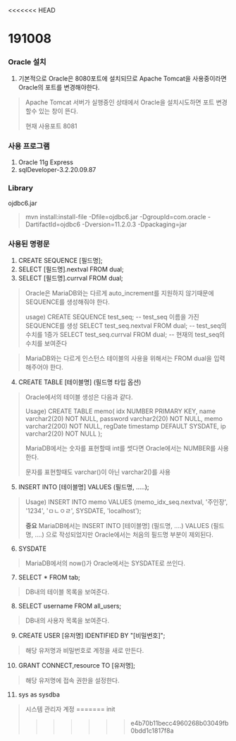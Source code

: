 <<<<<<< HEAD
# 191008

### Oracle 설치

1. 기본적으로 Oracle은 8080포트에 설치되므로 Apache Tomcat을 사용중이라면 Oracle의 포트를 변경해야한다.

> Apache Tomcat 서버가 실행중인 상태에서 Oracle을 설치시도하면 포트 변경할수 있는 창이 뜬다.
>
> 현재 사용포트 8081



### 사용 프로그램

1. Oracle 11g Express
2. sqlDeveloper-3.2.20.09.87



### Library

ojdbc6.jar

> mvn install:install-file -Dfile=ojdbc6.jar -DgroupId=com.oracle -DartifactId=ojdbc6 -Dversion=11.2.0.3 -Dpackaging=jar



### 사용된 명령문

1. CREATE SEQUENCE [필드명];
2. SELECT [필드명].nextval FROM dual;
3. SELECT [필드명].currval FROM dual;

> Oracle은 MariaDB와는 다르게 auto_increment를 지원하지 않기때문에 SEQUENCE를 생성해줘야 한다.
>
> usage)
> CREATE SEQUENCE test_seq;  -- test_seq 이름을 가진 SEQUENCE를 생성
> SELECT test_seq.nextval FROM dual;  -- test_seq의 수치를 1증가
> SELECT test_seq.currval FROM dual;  -- 현재의 test_seq의 수치를 보여준다

> MariaDB와는 다르게 인스턴스 테이블의 사용을 위해서는 FROM dual을 입력해주어야 한다.

4. CREATE TABLE [테이블명] (필드명 타입 옵션)

> Oracle에서의 테이블 생성은 다음과 같다.
>
> Usage)
> CREATE TABLE memo(
> 	idx NUMBER PRIMARY KEY,
> 	name varchar2(20) NOT NULL,
> 	password varchar2(20) NOT NULL,
> 	memo varchar2(200) NOT NULL,
> 	regDate timestamp DEFAULT SYSDATE,
> 	ip varchar2(20) NOT NULL
> );
>
> MariaDB에서는 숫자를 표현할때 int를 썻다면 Oracle에서는 NUMBER를 사용한다.
>
> 문자를 표현할때도 varchar()이 아닌 varchar2()를 사용

5. INSERT INTO [테이블명] VALUES (필드명, .....);

> Usage)
> INSERT INTO memo VALUES (memo_idx_seq.nextval, '주인장', '1234', 'ㅁㄴㅇㄹ', SYSDATE, 'localhost');
>
> **중요**
> MariaDB에서는 INSERT INTO [테이블명] (필드명, ....) VALUES (필드명, ....)  으로 작성되었지만
> Oracle에서는 처음의 필드명 부분이 제외된다.

6. SYSDATE

> MariaDB에서의 now()가 Oracle에서는 SYSDATE로 쓰인다.

7. SELECT * FROM tab;

> DB내의 테이블 목록을 보여준다.

8. SELECT username FROM all_users;

> DB내의 사용자 목록을 보여준다.

9. CREATE USER [유저명] IDENTIFIED BY "[비밀번호]";

> 해당 유저명과 비밀번호로 계정을 새로 만든다.

10. GRANT CONNECT,resource TO [유저명];

> 해당 유저명에 접속 권한을 설정한다.

11. sys as sysdba

> 시스템 관리자 계정
=======
init
>>>>>>> e4b70b11becc4960268b03049fb0bdd1c1817f8a
